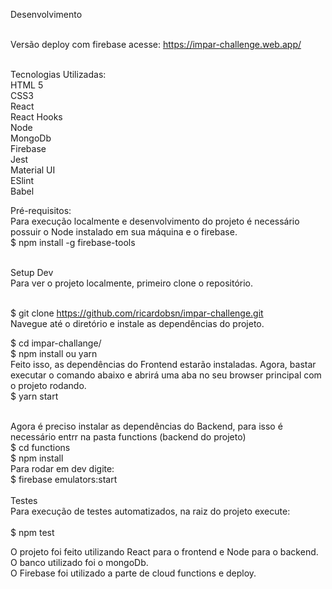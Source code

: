 Desenvolvimento <br /><br/>

Versão deploy com firebase acesse: https://impar-challenge.web.app/ <br/><br/>

Tecnologias Utilizadas: <br />
HTML 5<br />
CSS3<br />
React<br />
React Hooks<br />
Node<br />
MongoDb<br />
Firebase<br />
Jest<br />
Material UI<br />
ESlint<br />
Babel<br />

Pré-requisitos: <br />
Para execução localmente e desenvolvimento do projeto é necessário possuir o Node instalado em sua máquina e o firebase. <br />
$ npm install -g firebase-tools<br /><br />

Setup Dev<br />
Para ver o projeto localmente, primeiro clone o repositório.<br /><br />

$ git clone https://github.com/ricardobsn/impar-challenge.git<br />
Navegue até o diretório e instale as dependências do projeto.<br />

$ cd impar-challange/ <br />
$ npm install ou yarn<br />
Feito isso, as dependências do Frontend estarão instaladas. Agora, bastar executar o comando abaixo e abrirá uma aba no seu browser principal com o projeto rodando.<br />
$ yarn start<br /><br />

Agora é preciso instalar as dependências do Backend, para isso é necessário entrr na pasta functions (backend do projeto)<br />
$ cd functions<br />
$ npm install<br />
Para rodar em dev digite:<br />
$ firebase emulators:start<br />
<br />
Testes<br />
Para execução de testes automatizados, na raiz do projeto execute:<br />
<br />
$ npm test<br />

O projeto foi feito utilizando React para o frontend e Node para o backend. O banco utilizado foi o mongoDb. <br />
O Firebase foi utilizado a parte de cloud functions e deploy.  
